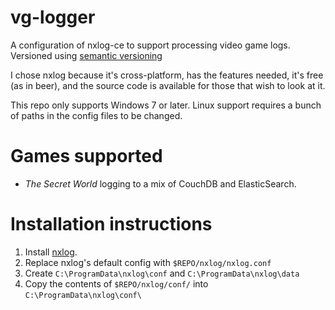 # vg-logger
A configuration of nxlog-ce to support processing video game logs. Versioned
using [semantic versioning](http://semver.org/)

I chose nxlog because it's cross-platform, has the features needed, it's free
(as in beer), and the source code is available for those that wish to look at
it.

This repo only supports Windows 7 or later. Linux support requires a bunch of
paths in the config files to be changed.

# Games supported

  - *The Secret World* logging to a mix of CouchDB and ElasticSearch.

# Installation instructions

  1. Install [nxlog](http://nxlog.co/products/nxlog-community-edition/download).
  2. Replace nxlog's default config with `$REPO/nxlog/nxlog.conf`
  3. Create `C:\ProgramData\nxlog\conf` and `C:\ProgramData\nxlog\data`
  4. Copy the contents of `$REPO/nxlog/conf/` into `C:\ProgramData\nxlog\conf\`
